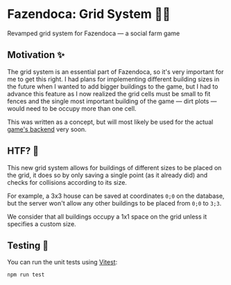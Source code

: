 # Fazendoca: Grid System 🧑‍🌾

Revamped grid system for Fazendoca — a social farm game

## Motivation ✨

The grid system is an essential part of Fazendoca, so it's very important for me to get this right. I had plans for implementing different building sizes in the future when I wanted to add bigger buildings to the game, but I had to advance this feature as I now realized the grid cells must be small to fit fences and the single most important building of the game — dirt plots — would need to be occupy more than one cell.

This was written as a concept, but will most likely be used for the actual [game's backend](https://github.com/doceazedo/fazendoca-rest) very soon.

## HTF? 🤔

This new grid system allows for buildings of different sizes to be placed on the grid, it does so by only saving a single point (as it already did) and checks for collisions according to its size.

For example, a 3x3 house can be saved at coordinates `0;0` on the database, but the server won't allow any other buildings to be placed from `0;0` to `3;3`.

We consider that all buildings occupy a 1x1 space on the grid unless it specifies a custom size.

## Testing 🧪

You can run the unit tests using [Vitest](https://github.com/vitest-dev/vitest):

```sh
npm run test
```